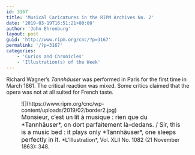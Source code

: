 ```yaml
---
id: 3167
title: 'Musical Caricatures in the RIPM Archives No. 2'
date: '2019-03-19T16:51:21+00:00'
author: 'John Ehrenburg'
layout: post
guid: 'http://www.ripm.org/cnc/?p=3167'
permalink: '/?p=3167'
categories:
    - 'Curios and Chronicles'
    - 'Illustration(s) of the Week'
---
```


Richard Wagner’s *Tannhäuser* was performed in Paris for the first time in March 1861. The critical reaction was mixed. Some critics claimed that the opera was not at all suited for French taste.

<figure class="wp-block-image">![](https://www.ripm.org/cnc/wp-content/uploads/2019/02/border2.jpg)<figcaption><span style="font-size: medium;">Monsieur, c’est un lit à musique : rien que du *Tannhäuser*, on dort parfaitement là-dedans. / Sir, this is a music bed : it plays only *Tannhäuser*, one sleeps perfectly in it.  
</span>*L’Illustration*, Vol. XLII No. 1082 (21 November 1863): 348. </figcaption></figure>
